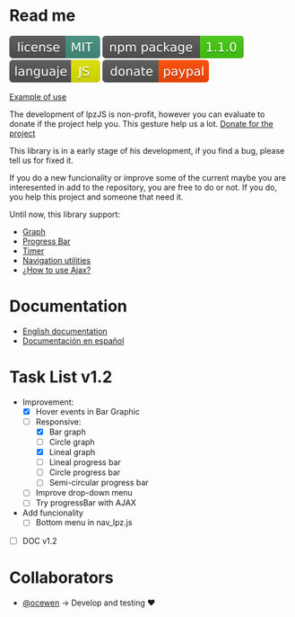 # Read me

[![License](docs/img/license-mit.svg)](https://www.mit.edu/~amini/LICENSE.md)
[![npm version](docs/img/npm.svg)](https://www.npmjs.com/package/@joseantoniolpz/lpzjs)
[![languje](docs/img/js.svg)](https://www.javascript.com/)
[![donate](docs/img/donate.svg)](https://www.paypal.com/cgi-bin/webscr?cmd=_s-xclick&hosted_button_id=QVT9FUB3ABCJS&source=url)

[Example of use](https://joseantoniolpz.github.io/lpzJS/examples)

The development of lpzJS is non-profit, however you can evaluate to donate if the project help you. This gesture help us a lot.
[Donate for the project](https://www.paypal.com/cgi-bin/webscr?cmd=_s-xclick&hosted_button_id=QVT9FUB3ABCJS&source=url)

This library is in a early stage of his development, if you find a bug, please tell us for fixed it.

If you do a new funcionality or improve some of the current maybe you are interesented in add to the repository, you are free to do or not. If you do, you help this project and someone that need it.

Until now, this library support:

- [Graph](docs/doc_en_En.md#graph)
- [Progress Bar](docs/doc_en_En.md#progress-bar)
- [Timer](docs/doc_en_En.md#timer)
- [Navigation utilities](docs/doc_en_En.md#navigation-utilities)
- [¿How to use Ajax?](docs/doc_en_En.md#ajax)

# Documentation

- [English documentation](docs/doc_en_En.md)
- [Documentación en español](docs/doc_es_Es.md)

# Task List v1.2

- Improvement:
	- [X] Hover events in Bar Graphic
	- [ ] Responsive:
		- [X] Bar graph
		- [ ] Circle graph
		- [X] Lineal graph
		- [ ] Lineal progress bar
		- [ ] Circle progress bar
		- [ ] Semi-circular progress bar
	- [ ] Improve drop-down menu
	- [ ] Try progressBar with AJAX
- Add funcionality
	- [ ] Bottom menu in nav_lpz.js
- [ ] DOC v1.2
	
# Collaborators

- [@ocewen](https://github.com/ocewen) -> Develop and testing :heart:
